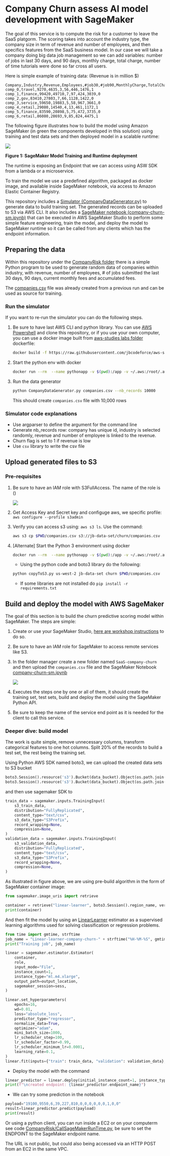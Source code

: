 # Company Churn assess AI model development with SageMaker


The goal of this service is to compute the risk for a customer to leave the SaaS platgorm. The scoring takes into account the industry type, the company size in term of revenue and number of employees, and then specifics features from the SaaS business model. In our case we will take a company doing big data job management so we can add 
 variables: number of jobs in last 30 days, and 90 days, monthly  charge, total charge, number of time tutorials were done so far cross all users.    

Here is simple example of training data: (Revenue is in million $)

```csv
Company,Industry,Revenue,Employees,#job30,#job90,MonthlyCharge,TotalCharge,Churn
comp_0,travel,9270,4635,3,56,446,1476,1
comp_1,finance,99420,49710,7,97,424,3039,0
comp_2,gov,83410,27803,7,66,1128,1422,0
comp_3,service,59650,19883,5,58,967,3661,0
comp_4,retail,29080,14540,4,13,461,1172,1
comp_5,finance,83590,20898,5,75,472,3735,0
comp_6,retail,86080,28693,9,85,824,4475,1
```

The following figure illustrates how to build the model using Amazon SageMaker (in green the components developed in this solution) using training and test data sets and then deployed model in a scalable runtime:

![](./diagrams/sagemaker-training.drawio.png)

**Figure 1: SageMaker Model Training and Runtime deployment** 

The runtime is exposing an Endpoint that we can access using ASW SDK from a lambda or a microservice. 

To train the model we use a predefined algorithm, packaged as docker image, and available inside SageMaker notebook, via access to Amazon Elastic Container Registry.

This repository includes a [Simulator (CompanyDataGenerator.py)](https://github.com/jbcodeforce/big-data-tenant-analytics/blob/main/CompanyRisk/CompanyDataGenerator.py) to generate data to build training set. The generated records can be uploaded to S3 via AWS CLI. It also includes a [SageMaker notebook (company-churn-sm.ipynb)](https://github.com/jbcodeforce/big-data-tenant-analytics/blob/main/CompanyRisk/company-churn-sm.ipynb) that can be executed in AWS SageMaker Studio to perform some simple feature engineering, train the model, and deploy the model to SageMaker runtime so it can be called from any clients which has the endpoint information.

## Preparing the data

Within this repository under the [CompanyRisk folder](https://github.com/jbcodeforce/big-data-tenant-analytics/tree/main/CompanyRisk) there is a simple Python program to be used to generate random data of companies within industry, with revenue, number of employees, # of jobs submitted the last 30 days, 90 days, current monthly fees and accumulated fees. 

The [companies.csv](https://github.com/jbcodeforce/big-data-tenant-analytics/blob/main/CompanyRisk/companies.csv) file was already created from a previous run and can be used as source for training.

### Run the simulator

If you want to re-run the simulator you can do the following steps.

1. Be sure to have last AWS CLI and python library. You can use [AWS Powershell]() and clone this repository, or if you use your own computer, you can use a docker image built from [aws-studies labs folder](https://github.com/jbcodeforce/aws-studies/tree/main/labs) dockerfile:

    ```sh
    docker build -f https://raw.githubusercontent.com/jbcodeforce/aws-studies/main/labs/Dockerfile -t jbcodeforce/aws-python .
    ```

1. Start the python env with docker

    ```sh
    docker run --rm  --name pythonapp -v $(pwd):/app -v ~/.aws:/root/.aws -it  -p 5000:5000 jbcodeforce/aws-python bash
    ```

1. Run the data generator

    ```sh
    python CompanyDataGenerator.py companies.csv --nb_records 10000
    ```

    This should create `companies.csv` file with 10,000 rows

### Simulator code explanations

* Use argparser to define the argument for the command line
* Generate nb_records row: company has unique id, industry is selected randomly, revenue and number of employee is linked to the revenue.
* Churn flag is set to 1 if revenue is low
* Use `csv` library to write the csv file

## Upload generated files to S3

### Pre-requisites

1. Be sure to have an IAM role with S3FullAccess. The name of the role is ()

    ![](./images/s3-policy.png)

1. Get Access Key and Secret key and configuge aws, we specific profile: `aws configure --profile s3admin`

1. Verify you can access s3 using: `aws s3 ls`. Use the command:

    ```sh
    aws s3 cp $PWD/companies.csv s3://jb-data-set/churn/companies.csv  --profile s3admin
    ```

1. [Alternate] Start the Python 3 environment using docker

    ```sh
    docker run --rm  --name pythonapp -v $(pwd):/app -v ~/.aws:/root/.aws -it  -p 5000:5000 jbcodeforce/aws-python bash
    ```

    * Using the python code and boto3 library do the following:

    ```sh
    python copyToS3.py us-west-2 jb-data-set churn $PWD/companies.csv 
    ```

    * If some libraries are not installed do `pip install -r requirements.txt`

## Build and deploy the model with AWS SageMaker

The goal of this section is to build the churn predictive scoring model within SageMaker. The steps are simple:

1. Create or use your SageMaker Studio, [here are  workshop instructions](https://catalog.us-east-1.prod.workshops.aws/workshops/63069e26-921c-4ce1-9cc7-dd882ff62575/en-US/prerequisites/option2) to do so.
1. Be sure to have an IAM role for SageMaker to access remote services like S3. 
1. In the folder manager create a new folder named `SaaS-company-churn` and then upload the `companies.csv` file and the SageMaker Notebook [company-churn-sm.ipynb](https://github.com/jbcodeforce/big-data-tenant-analytics/blob/main/CompanyRisk/company-churn-sm.ipynb)

    ![](./images/notebook-in-sm.png)

1. Executes the steps one by one or all of them, it should create the training set, test sets, build and deploy the model using the SageMaker Python API. 

1. Be sure to keep the name of the service end point as it is needed for the client to call this service.

### Deeper dive: build model 

The work is quite simple, remove unnecessary columns, transform categorical features to one hot columns. Split 20% of the records to build a test set, the rest being the training set.

Using Python AWS SDK named boto3, we can upload the created data sets to S3 bucket 

```python
boto3.Session().resource('s3').Bucket(data_bucket).Object(os.path.join(PREFIX, 'train/train.csv')).upload_file('train.csv')
boto3.Session().resource('s3').Bucket(data_bucket).Object(os.path.join(PREFIX, 'validation/test.csv')).upload_file('test.csv')
```

and then use sagemaker SDK to 

```python
train_data = sagemaker.inputs.TrainingInput(
    s3_train_data,
    distribution="FullyReplicated",
    content_type="text/csv",
    s3_data_type="S3Prefix",
    record_wrapping=None,
    compression=None,
)
validation_data = sagemaker.inputs.TrainingInput(
    s3_validation_data,
    distribution="FullyReplicated",
    content_type="text/csv",
    s3_data_type="S3Prefix",
    record_wrapping=None,
    compression=None,
)
```

As illustrated in figure above, we are using pre-build algorithm in the form of SageMaker container image:

```python
from sagemaker.image_uris import retrieve

container = retrieve("linear-learner", boto3.Session().region_name, version="1")
print(container)
```

And then fit the model by using an [LinearLearner](https://sagemaker.readthedocs.io/en/stable/algorithms/tabular/linear_learner.html) estimator as a supervised learning algorithms used for solving classification or regression problems.

```python
from time import gmtime, strftime
job_name = "Linear-learner-company-churn-" + strftime("%H-%M-%S", gmtime())
print("Training job", job_name)

linear = sagemaker.estimator.Estimator(
    container,
    role,
    input_mode="File",
    instance_count=1,
    instance_type="ml.m4.xlarge",
    output_path=output_location,
    sagemaker_session=sess,
)

linear.set_hyperparameters(
    epochs=16,
    wd=0.01,
    loss="absolute_loss",
    predictor_type="regressor",
    normalize_data=True,
    optimizer="adam",
    mini_batch_size=1000,
    lr_scheduler_step=100,
    lr_scheduler_factor=0.99,
    lr_scheduler_minimum_lr=0.0001,
    learning_rate=0.1,
)
linear.fit(inputs={"train": train_data, "validation": validation_data}, job_name=job_name)
```

* Deploy the model with the command

```python
linear_predictor = linear.deploy(initial_instance_count=1, instance_type="ml.c4.xlarge")
print(f"\ncreated endpoint: {linear_predictor.endpoint_name}")
```

* We can try some prediction in the notebook

```python
payload="19100,9550,6,39,227,810,0,0,0,0,0,0,1,0,0"
result=linear_predictor.predict(payload)
print(result)
```

Or using a python client, you can run inside a EC2 or on your computerm see code [CompanyRisk/CallSageMakerRunTime.py](https://github.com/jbcodeforce/big-data-tenant-analytics/blob/main/CompanyRisk/CallSageMakerRunTime.py), be sure to set the ENDPOINT to the SageMaker endpoint name. 

The URL is not public, but could also being accessed via an HTTP POST from an EC2 in the same VPC.